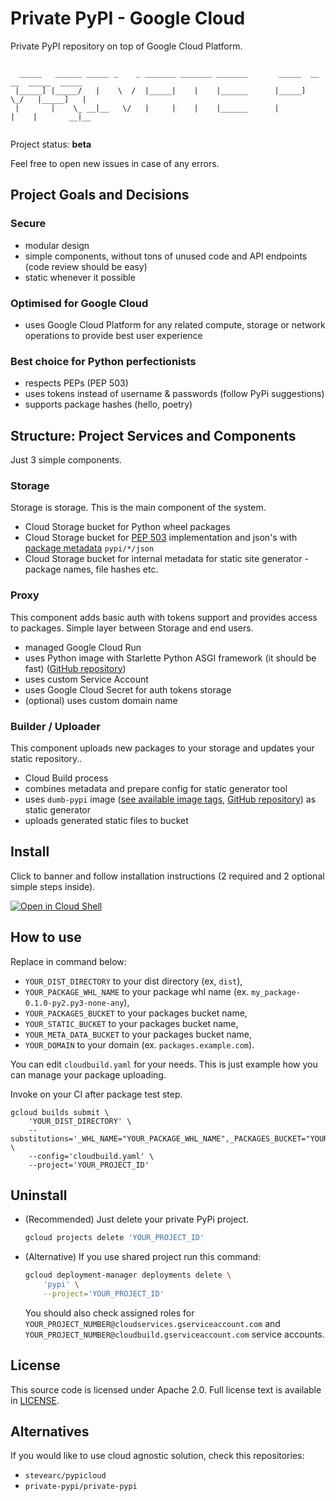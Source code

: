 Private PyPI - Google Cloud
===========================

Private PyPI repository on top of Google Cloud Platform. 

```

  _____   ______ _____ _    _ _______ _______ _______       _____  __   __  _____  _____
 |_____] |_____/   |    \  /  |_____|    |    |______      |_____]   \_/   |_____]   |
 |       |    \_ __|__   \/   |     |    |    |______      |          |    |       __|__


```

Project status: **beta** 

Feel free to open new issues in case of any errors.

Project Goals and Decisions
---------------------------

### Secure

- modular design
- simple components, without tons of unused code and API endpoints (code review should be easy)
- static whenever it possible

### Optimised for Google Cloud

- uses Google Cloud Platform for any related compute, storage or network operations to provide best user experience

### Best choice for Python perfectionists
- respects PEPs (PEP 503)
- uses tokens instead of username & passwords (follow PyPi suggestions)
- supports package hashes (hello, poetry)


Structure: Project Services and Components
------------------------------------------

Just 3 simple components.

### Storage

Storage is storage. This is the main component of the system.

- Cloud Storage bucket for Python wheel packages
- Cloud Storage bucket for [PEP 503](https://www.python.org/dev/peps/pep-0503/) implementation and json's with [package metadata](https://warehouse.readthedocs.io/api-reference/json) `pypi/*/json`
- Cloud Storage bucket for internal metadata for static site generator - package names, file hashes etc.


### Proxy

This component adds basic auth with tokens support and provides access to packages. Simple layer between Storage and end users.

- managed Google Cloud Run
- uses Python image with Starlette Python ASGI framework (it should be fast) ([GitHub repository](https://github.com/backupni/pypi-gcs-proxy-image))
- uses custom Service Account
- uses Google Cloud Secret for auth tokens storage
- (optional) uses custom domain name

### Builder / Uploader

This component uploads new packages to your storage and updates your static repository..

- Cloud Build process
- combines metadata and prepare config for static generator tool
- uses `dumb-pypi` image ([see available image tags](https://hub.docker.com/r/backupni/dumb-pypi/tags), [GitHub repository](https://github.com/backupni/dumb-pypi-image)) as static generator
- uploads generated static files to bucket


Install
-------

Click to banner and follow installation instructions (2 required and 2 optional simple steps inside).

[![Open in Cloud Shell](https://gstatic.com/cloudssh/images/open-btn.svg)](https://ssh.cloud.google.com/cloudshell/editor?cloudshell_git_repo=https%3A%2F%2Fgithub.com%2Fbackupni%2Fpypi-google-cloud&cloudshell_print=cloud-shell-readme.txt&cloudshell_open_in_editor=pypi.yaml&cloudshell_working_dir=install&cloudshell_tutorial=install.md)


How to use
----------

Replace in command below:
- `YOUR_DIST_DIRECTORY` to your dist directory (ex, `dist`),
- `YOUR_PACKAGE_WHL_NAME` to your package whl name (ex. `my_package-0.1.0-py2.py3-none-any`),
- `YOUR_PACKAGES_BUCKET` to your packages bucket name,
- `YOUR_STATIC_BUCKET` to your packages bucket name,
- `YOUR_META_DATA_BUCKET` to your packages bucket name,
- `YOUR_DOMAIN` to your domain (ex. `packages.example.com`).


You can edit `cloudbuild.yaml` for your needs. This is just example how you can manage your package uploading.

Invoke on your CI after package test step.

```
gcloud builds submit \
    'YOUR_DIST_DIRECTORY' \
    --substitutions='_WHL_NAME="YOUR_PACKAGE_WHL_NAME",_PACKAGES_BUCKET="YOUR_PACKAGES_BUCKET",_META_DATA_BUCKET="YOUR_META_DATA_BUCKET",_STATIC_BUCKET="YOUR_STATIC_BUCKET",_DOMAIN="YOUR_DOMAIN"' \
    --config='cloudbuild.yaml' \
    --project='YOUR_PROJECT_ID'
```


Uninstall
---------

- (Recommended) Just delete your private PyPi project. 

  ```sh
  gcloud projects delete 'YOUR_PROJECT_ID'
  ```
- (Alternative) If you use shared project run this command:

  ```sh
  gcloud deployment-manager deployments delete \
      'pypi' \
      --project='YOUR_PROJECT_ID'
  ```

  You should also check assigned roles for `YOUR_PROJECT_NUMBER@cloudservices.gserviceaccount.com` and `YOUR_PROJECT_NUMBER@cloudbuild.gserviceaccount.com` service accounts.


License
-------

This source code is licensed under Apache 2.0. Full license text is available in [LICENSE](LICENSE).


Alternatives
------------

If you would like to use cloud agnostic solution, check this repositories:
- `stevearc/pypicloud`
- `private-pypi/private-pypi`
